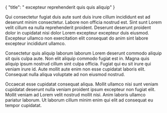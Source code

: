{
  "title": " excepteur reprehenderit quis quis aliquip"
}

Qui consectetur fugiat duis aute sunt duis irure cillum incididunt est ad deserunt minim consectetur. Labore non officia nostrud est. Sint sunt Lorem velit cillum ea nulla reprehenderit proident. Deserunt deserunt proident dolor in cupidatat nisi dolor Lorem excepteur excepteur duis eiusmod. Excepteur ullamco non exercitation elit consequat do anim sint labore excepteur incididunt ullamco.

Consectetur quis aliquip laborum laborum Lorem deserunt commodo aliquip sit quis culpa aute. Non elit aliquip commodo fugiat est in. Magna quis aliquip ipsum nostrud cillum sint culpa officia. Fugiat qui eu sit irure qui veniam irure id. Aute mollit aute enim non esse cupidatat laboris elit. Consequat nulla aliqua voluptate ad non eiusmod nostrud.

Occaecat esse cupidatat consequat aliqua. Mollit ullamco nisi sunt veniam cupidatat deserunt nulla veniam proident ipsum excepteur non fugiat elit. Mollit veniam ad Lorem velit nostrud mollit nisi. Anim laboris ullamco pariatur laborum. Ut laborum cillum minim enim qui elit ad consequat eu tempor cupidatat.